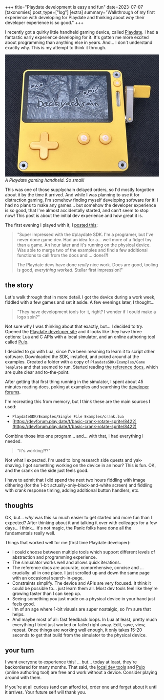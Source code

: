 +++
title="Playdate development is easy and fun"
date=2023-07-07
[taxonomies] 
post_type=["log"]
[extra] 
summary="Walkthrough of my first experience with developing for Playdate and thinking about *why* their developer experience is so good." 
+++

I recently got a quirky little handheld gaming device, called [Playdate](https://play.date). I had a fantastic early experience developing for it. It's gotten me more excited about programming than anything else in years. And... I don't understand exactly why. This is my attempt to think it through.

![alt text][playdate_image]
<br>*A Playdate gaming handheld. So small!*

[playdate_image]: playdate_backyard_rain.jpeg "A Playdate gaming handheld. So small!"

This was one of those supplychain delayed orders, so I'd mostly forgotten about it by the time it arrived. And while I was planning to use it for distraction gaming, I'm somehow finding myself developing software for it! I had no plans to make any games... but somehow the developer experience is *so* good, that I've almost accidentally started, and can't seem to stop now! This post is about the initial dev experience and how great it is. 

The first evening I played with it, I [posted this](https://hachyderm.io/@briandorsey/110625886762741255):
> "Super impressed with the #playdate SDK. I'm a programer, but I've never done game dev. Had an idea for a... well more of a fidget toy than a game. An hour later and it's running on the physical device. Was able to merge two of the examples and find a few additional functions to call from the docs and ... done!?!
>
> The Playdate devs have done *really* nice work. Docs are good, tooling is good, *everything worked*. Stellar first impression!"

## the story

Let's walk through that in more detail. I got the device during a work week, fiddled with a few games and set it aside. A few evenings later, I thought... 

> "They have development tools for it, right? I wonder if I could make a logo spin?"

Not sure why I was thinking about that exactly, but... I decided to try. Opened the [Playdate developer site](https://play.date/dev/) and it looks like they have three options: Lua and C APIs with a local simulator, and an online authoring tool called [Pulp](https://play.date/pulp/). 

I decided to go with Lua, since I've been meaning to learn it to script other software. Downloaded the SDK, installed, and poked around at the examples. Created a folder with a copy of `PlaydateSDK/Examples/Game Template` and that seemed to run. Started reading [the reference docs](https://sdk.play.date/inside-playdate), which are quite clear and to-the-point. 

After getting that first thing running in the simulator, I spent about 45 minutes reading docs, poking at examples and searching the [developer forums](https://devforum.play.date).

I'm recreating this from memory, but I think these are the main sources I used: 

* `PlaydateSDK/Examples/Single File Examples/crank.lua`
* [https://devforum.play.date/t/basic-crank-rotate-sprite/8422](https://devforum.play.date/t/basic-crank-rotate-sprite/8422)

Combine those into one program... and... with that, I had everything I needed. 

> "It's working?!?"

Not what I expected. I'm used to long research side quests and yak-shaving. I got something working on the device in an hour? This is fun. OK, and the crank on the side just feels good. 

I have to admit that I did spend the next two hours fiddling with image dithering (for the 1-bit actually-only-black-and-white screen) and fiddling with crank response timing, adding additional button handlers, etc. 

## thoughts

OK, but... *why* was this so much easier to get started and more fun than I expected? After thinking about it and talking it over with colleages for a few days... I think... it's not magic, the Panic folks have done all the fundamentals really well. 

Things that worked well for me (first time Playdate developer): 

* I could choose between multiple tools which support different levels of abstraction and programming experience. 
* The simualator works well and allows quick iterations. 
* The reference docs are accurate, comprehensive, concise and ... crucially: all in one place. I just scrolled up and down the same page with an occasional search-in-page. 
* Constraints simplify. The device and APIs are very focused. It think it could be possible to... just learn them all. Most dev tools feel like they're growing faster than I can keep up.
* Seeing something you just made on a physical device in your hand just feels good. 
* I'm of an age where 1-bit visuals are super nostalgic, so I'm sure that helps.
* And maybe most of all: fast feedback loops. In Lua at least, pretty much everything I tried just worked or failed right away. Edit, save, view, repeat. Once things are working well enough, it only takes 15-20 seconds to get that build from the simulator to the physical device. 

## your turn

I want everyone to experience this! ... but... today at least, they're backordered for many months. That said, the [local dev tools](https://play.date/dev/#cardSDK) and [Pulp](https://play.date/pulp/) (online authoring tool) are free and work without a device. Consider playing around with them.

If you're at all curious (and can afford to), order one and forget about it until it arrives. Your future self will thank you. 



